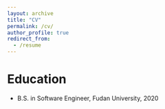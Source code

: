 ```yaml
---
layout: archive
title: "CV"
permalink: /cv/
author_profile: true
redirect_from:
  - /resume
---
```




Education
======
* B.S. in Software Engineer, Fudan University, 2020



  
